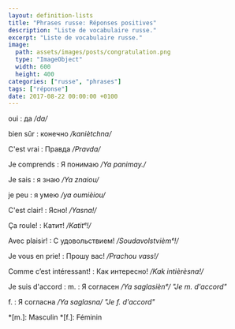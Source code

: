 ```yaml
---
layout: definition-lists
title: "Phrases russe: Réponses positives"
description: "Liste de vocabulaire russe."
excerpt: "Liste de vocabulaire russe."
image:
  path: assets/images/posts/congratulation.png
  type: "ImageObject"
  width: 600
  height: 400
categories: ["russe", "phrases"]
tags: ["réponse"]
date: 2017-08-22 00:00:00 +0100
---
```


oui
: да
*/da/*

bien sûr
: конечно
*/kaniètchna/*

C'est vrai
: Правда
*/Pravda/*

Je comprends
: Я понимаю
*/Ya panimay./*

Je sais
: я знаю
*/Ya znaiou/*

je peu
: я умею
*/ya oumièiou/*

C'est clair!
: Ясно!
*/Yasna!/*

Ça roule!
: Катит!
*/Katitᵉ!/*

Avec plaisir!
: C удовольствием!
*/Soudavolstvièmᵉ!/*

Je vous en prie!
: Прошу вас!
*/Prachou vass!/*

Comme c’est intéressant!
: Как интересно!
*/Kak intièrèsna!/*

Je suis d'accord
: m.
  : Я согласен
  */Ya saglasiènᵉ/ "Je m. d'accord"*

  f.
  : Я согласна
  */Ya saglasna/ "Je f. d'accord"*



*[m.]: Masculin
*[f.]: Féminin
